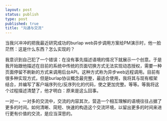 ```yaml
--- 
layout: post
status: publish
type: post
published: true
title: "沟通与交流"
---
```

当我兴冲冲的把我最近研究成功的burlap web异步调用方案给PM演示时，他一脸茫然：这是什么东西？怎么实现的？

我意识到自己犯了一个错误：在没有事先描述语境的情况下就展示一个创意。于是我开始跟他描述在目前的系统中传统的页面切换方式无法实现动态授权，需要一种页面停留不刷新的方式来调用后台API。这种方式称为异步web远程调用。目前有很多种实现方式，但是burlap协议概念最完整，最适合使用，我将其与现有框架结合，并编写了客户端序列化/反序列化的代码，使之更加完整。等等。等我将这个过程描述清楚了，他才明白：原来是这么回事。

一对一，一对多的交流中，交流的内容其次，营造一个相互理解的语境往往占据了更多的时间。如何清晰、简短、快速的构造这个交流环境，以留出更多的时间来进行更有价值的交流，是应当深思的。

